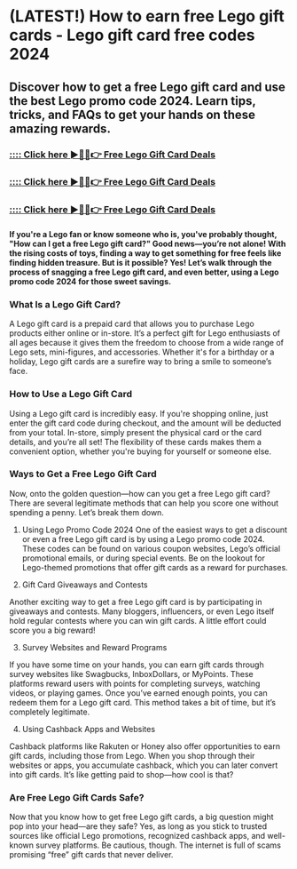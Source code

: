 # (LATEST!) How to earn free Lego gift cards - Lego gift card free codes 2024

##  Discover how to get a free Lego gift card and use the best Lego promo code 2024. Learn tips, tricks, and FAQs to get your hands on these amazing rewards.

### [:::: Click here ►🔴✅👉 Free Lego Gift Card Deals](https://reach.link/gcdeals2024)

### [:::: Click here ►🔴✅👉 Free Lego Gift Card Deals](https://reach.link/gcdeals2024)

### [:::: Click here ►🔴✅👉 Free Lego Gift Card Deals](https://reach.link/gcdeals2024)

#### If you're a Lego fan or know someone who is, you've probably thought, "How can I get a free Lego gift card?" Good news—you’re not alone! With the rising costs of toys, finding a way to get something for free feels like finding hidden treasure. But is it possible? Yes! Let’s walk through the process of snagging a free Lego gift card, and even better, using a Lego promo code 2024 for those sweet savings.

### What Is a Lego Gift Card?

A Lego gift card is a prepaid card that allows you to purchase Lego products either online or in-store. It’s a perfect gift for Lego enthusiasts of all ages because it gives them the freedom to choose from a wide range of Lego sets, mini-figures, and accessories. Whether it's for a birthday or a holiday, Lego gift cards are a surefire way to bring a smile to someone’s face.

### How to Use a Lego Gift Card

Using a Lego gift card is incredibly easy. If you're shopping online, just enter the gift card code during checkout, and the amount will be deducted from your total. In-store, simply present the physical card or the card details, and you’re all set! The flexibility of these cards makes them a convenient option, whether you're buying for yourself or someone else.

### Ways to Get a Free Lego Gift Card

Now, onto the golden question—how can you get a free Lego gift card? There are several legitimate methods that can help you score one without spending a penny. Let’s break them down.

1. Using Lego Promo Code 2024
One of the easiest ways to get a discount or even a free Lego gift card is by using a Lego promo code 2024. These codes can be found on various coupon websites, Lego’s official promotional emails, or during special events. Be on the lookout for Lego-themed promotions that offer gift cards as a reward for purchases.

2. Gift Card Giveaways and Contests

Another exciting way to get a free Lego gift card is by participating in giveaways and contests. Many bloggers, influencers, or even Lego itself hold regular contests where you can win gift cards. A little effort could score you a big reward!

3. Survey Websites and Reward Programs

If you have some time on your hands, you can earn gift cards through survey websites like Swagbucks, InboxDollars, or MyPoints. These platforms reward users with points for completing surveys, watching videos, or playing games. Once you’ve earned enough points, you can redeem them for a Lego gift card. This method takes a bit of time, but it’s completely legitimate.

4. Using Cashback Apps and Websites

Cashback platforms like Rakuten or Honey also offer opportunities to earn gift cards, including those from Lego. When you shop through their websites or apps, you accumulate cashback, which you can later convert into gift cards. It’s like getting paid to shop—how cool is that?

### Are Free Lego Gift Cards Safe?

Now that you know how to get free Lego gift cards, a big question might pop into your head—are they safe? Yes, as long as you stick to trusted sources like official Lego promotions, recognized cashback apps, and well-known survey platforms. Be cautious, though. The internet is full of scams promising “free” gift cards that never deliver.